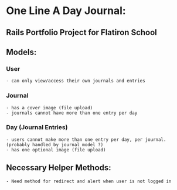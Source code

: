 # One Line A Day Journal:
## Rails Portfolio Project for Flatiron School 

## Models:
  ### User
    - can only view/access their own journals and entries
  ### Journal
    - has a cover image (file upload)
    - journals cannot have more than one entry per day
  ### Day (Journal Entries)
    - users cannot make more than one entry per day, per journal. (probably handled by journal model ?)
    - has one optional image (file upload)

  ## Necessary Helper Methods:  
    - Need method for redirect and alert when user is not logged in

